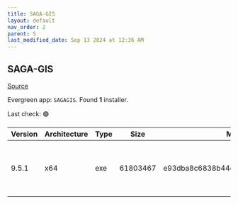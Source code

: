 ```yaml
---
title: SAGA-GIS
layout: default
nav_order: 2
parent: S
last_modified_date: Sep 13 2024 at 12:36 AM
---
```


## SAGA-GIS

[Source](http://www.saga-gis.org/)

Evergreen app: `SAGAGIS`. Found **1** installer.

Last check: 🟢

| Version | Architecture | Type | Size     | Md5                              | URI                                                                                                                                                                                                                            |
| ------- | ------------ | ---- | -------- | -------------------------------- | ------------------------------------------------------------------------------------------------------------------------------------------------------------------------------------------------------------------------------ |
| 9.5.1   | x64          | exe  | 61803467 | e93dba8c6838b44c964765adaae90930 | [https://netactuate.dl.sourceforge.net/project/saga-gis/SAGA%20-%209/SAGA%20-%209.5.1/saga-9.5.1_x64_setup.exe](https://netactuate.dl.sourceforge.net/project/saga-gis/SAGA%20-%209/SAGA%20-%209.5.1/saga-9.5.1_x64_setup.exe) |
